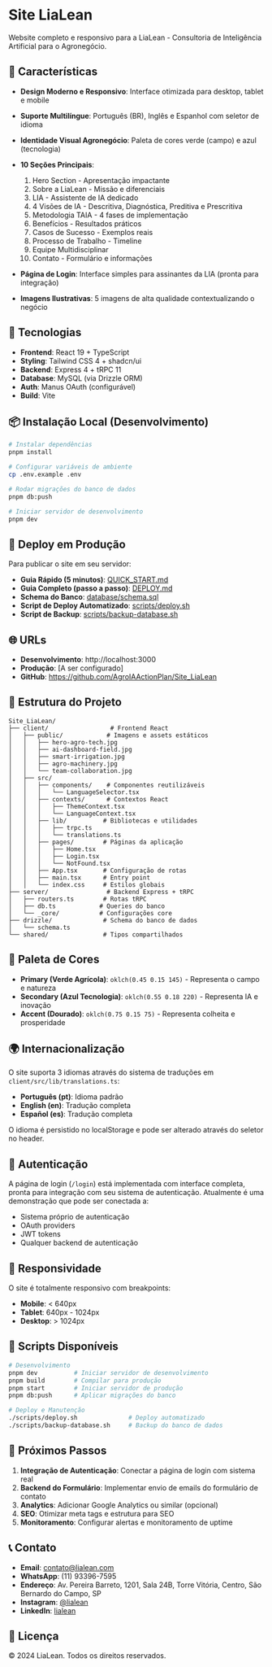 # Site LiaLean

Website completo e responsivo para a LiaLean - Consultoria de Inteligência Artificial para o Agronegócio.

## 🌟 Características

- **Design Moderno e Responsivo**: Interface otimizada para desktop, tablet e mobile
- **Suporte Multilíngue**: Português (BR), Inglês e Espanhol com seletor de idioma
- **Identidade Visual Agronegócio**: Paleta de cores verde (campo) e azul (tecnologia)
- **10 Seções Principais**:
  1. Hero Section - Apresentação impactante
  2. Sobre a LiaLean - Missão e diferenciais
  3. LIA - Assistente de IA dedicado
  4. 4 Visões de IA - Descritiva, Diagnóstica, Preditiva e Prescritiva
  5. Metodologia TAIA - 4 fases de implementação
  6. Benefícios - Resultados práticos
  7. Casos de Sucesso - Exemplos reais
  8. Processo de Trabalho - Timeline
  9. Equipe Multidisciplinar
  10. Contato - Formulário e informações

- **Página de Login**: Interface simples para assinantes da LIA (pronta para integração)
- **Imagens Ilustrativas**: 5 imagens de alta qualidade contextualizando o negócio

## 🚀 Tecnologias

- **Frontend**: React 19 + TypeScript
- **Styling**: Tailwind CSS 4 + shadcn/ui
- **Backend**: Express 4 + tRPC 11
- **Database**: MySQL (via Drizzle ORM)
- **Auth**: Manus OAuth (configurável)
- **Build**: Vite

## 📦 Instalação Local (Desenvolvimento)

```bash
# Instalar dependências
pnpm install

# Configurar variáveis de ambiente
cp .env.example .env

# Rodar migrações do banco de dados
pnpm db:push

# Iniciar servidor de desenvolvimento
pnpm dev
```

## 🚀 Deploy em Produção

Para publicar o site em seu servidor:

- **Guia Rápido (5 minutos)**: [QUICK_START.md](./QUICK_START.md)
- **Guia Completo (passo a passo)**: [DEPLOY.md](./DEPLOY.md)
- **Schema do Banco**: [database/schema.sql](./database/schema.sql)
- **Script de Deploy Automatizado**: [scripts/deploy.sh](./scripts/deploy.sh)
- **Script de Backup**: [scripts/backup-database.sh](./scripts/backup-database.sh)

## 🌐 URLs

- **Desenvolvimento**: http://localhost:3000
- **Produção**: [A ser configurado]
- **GitHub**: https://github.com/AgroIAActionPlan/Site_LiaLean

## 📝 Estrutura do Projeto

```
Site_LiaLean/
├── client/                 # Frontend React
│   ├── public/            # Imagens e assets estáticos
│   │   ├── hero-agro-tech.jpg
│   │   ├── ai-dashboard-field.jpg
│   │   ├── smart-irrigation.jpg
│   │   ├── agro-machinery.jpg
│   │   └── team-collaboration.jpg
│   ├── src/
│   │   ├── components/    # Componentes reutilizáveis
│   │   │   └── LanguageSelector.tsx
│   │   ├── contexts/      # Contextos React
│   │   │   ├── ThemeContext.tsx
│   │   │   └── LanguageContext.tsx
│   │   ├── lib/          # Bibliotecas e utilidades
│   │   │   ├── trpc.ts
│   │   │   └── translations.ts
│   │   ├── pages/        # Páginas da aplicação
│   │   │   ├── Home.tsx
│   │   │   ├── Login.tsx
│   │   │   └── NotFound.tsx
│   │   ├── App.tsx       # Configuração de rotas
│   │   ├── main.tsx      # Entry point
│   │   └── index.css     # Estilos globais
├── server/                # Backend Express + tRPC
│   ├── routers.ts        # Rotas tRPC
│   ├── db.ts            # Queries do banco
│   └── _core/           # Configurações core
├── drizzle/              # Schema do banco de dados
│   └── schema.ts
└── shared/               # Tipos compartilhados
```

## 🎨 Paleta de Cores

- **Primary (Verde Agrícola)**: `oklch(0.45 0.15 145)` - Representa o campo e natureza
- **Secondary (Azul Tecnologia)**: `oklch(0.55 0.18 220)` - Representa IA e inovação
- **Accent (Dourado)**: `oklch(0.75 0.15 75)` - Representa colheita e prosperidade

## 🌍 Internacionalização

O site suporta 3 idiomas através do sistema de traduções em `client/src/lib/translations.ts`:

- **Português (pt)**: Idioma padrão
- **English (en)**: Tradução completa
- **Español (es)**: Tradução completa

O idioma é persistido no localStorage e pode ser alterado através do seletor no header.

## 🔐 Autenticação

A página de login (`/login`) está implementada com interface completa, pronta para integração com seu sistema de autenticação. Atualmente é uma demonstração que pode ser conectada a:

- Sistema próprio de autenticação
- OAuth providers
- JWT tokens
- Qualquer backend de autenticação

## 📱 Responsividade

O site é totalmente responsivo com breakpoints:

- **Mobile**: < 640px
- **Tablet**: 640px - 1024px
- **Desktop**: > 1024px

## 🔧 Scripts Disponíveis

```bash
# Desenvolvimento
pnpm dev          # Iniciar servidor de desenvolvimento
pnpm build        # Compilar para produção
pnpm start        # Iniciar servidor de produção
pnpm db:push      # Aplicar migrações do banco

# Deploy e Manutenção
./scripts/deploy.sh              # Deploy automatizado
./scripts/backup-database.sh     # Backup do banco de dados
```

## 🔧 Próximos Passos

1. **Integração de Autenticação**: Conectar a página de login com sistema real
2. **Backend do Formulário**: Implementar envio de emails do formulário de contato
3. **Analytics**: Adicionar Google Analytics ou similar (opcional)
4. **SEO**: Otimizar meta tags e estrutura para SEO
5. **Monitoramento**: Configurar alertas e monitoramento de uptime

## 📞 Contato

- **Email**: contato@lialean.com
- **WhatsApp**: (11) 93396-7595
- **Endereço**: Av. Pereira Barreto, 1201, Sala 24B, Torre Vitória, Centro, São Bernardo do Campo, SP
- **Instagram**: [@lialean](https://instagram.com/lialean)
- **LinkedIn**: [lialean](https://linkedin.com/company/lialean)

## 📄 Licença

© 2024 LiaLean. Todos os direitos reservados.

